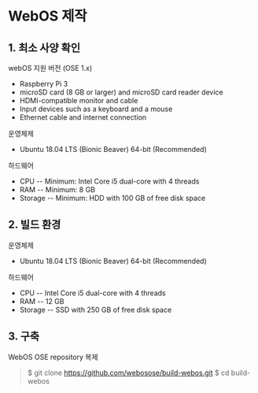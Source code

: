 # WebOS 제작
## 1. 최소 사양 확인

webOS 지원 버전 (OSE 1.x)
- Raspberry Pi 3
- microSD card (8 GB or larger) and microSD card reader device
- HDMI-compatible monitor and cable
- Input devices such as a keyboard and a mouse
- Ethernet cable and internet connection

운영체제
- Ubuntu 18.04 LTS (Bionic Beaver) 64-bit (Recommended)

하드웨어
- CPU
-- Minimum: Intel Core i5 dual-core with 4 threads
- RAM
-- Minimum: 8 GB
- Storage
-- Minimum: HDD with 100 GB of free disk space

## 2. 빌드 환경

운영체제
- Ubuntu 18.04 LTS (Bionic Beaver) 64-bit (Recommended)

하드웨어
- CPU
-- Intel Core i5 dual-core with 4 threads
- RAM
-- 12 GB
- Storage
-- SSD with 250 GB of free disk space

## 3. 구축 

WebOS OSE repository 복제
> $ git clone https://github.com/webosose/build-webos.git
> $ cd build-webos

